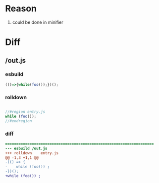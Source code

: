 # Reason
1. could be done in minifier
# Diff
## /out.js
### esbuild
```js
(()=>{while(foo());})();
```
### rolldown
```js

//#region entry.js
while (foo());
//#endregion

```
### diff
```diff
===================================================================
--- esbuild	/out.js
+++ rolldown	entry.js
@@ -1,3 +1,1 @@
-(() => {
-    while (foo()) ;
-})();
+while (foo()) ;

```